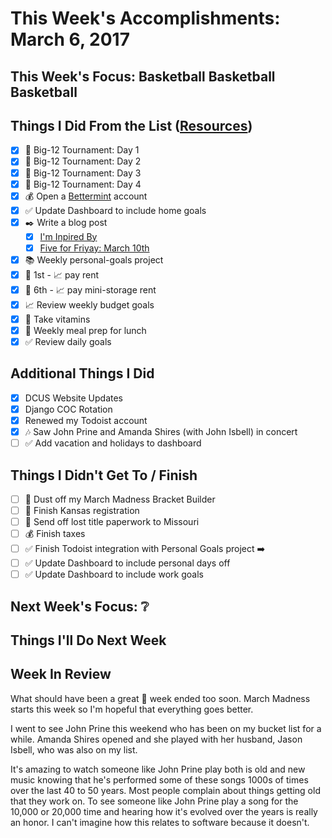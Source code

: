 # This Week's Accomplishments: March 6, 2017

## This Week's Focus: Basketball Basketball Basketball

## Things I Did From the List ([Resources](resources.md))

- [x] :basketball: Big-12 Tournament: Day 1
- [x] :basketball: Big-12 Tournament: Day 2
- [x] :basketball: Big-12 Tournament: Day 3
- [x] :basketball: Big-12 Tournament: Day 4
- [x] :moneybag: Open a [Bettermint](https://www.betterment.com/) account
- [x] :white_check_mark: Update Dashboard to include home goals
- [x] :black_nib: Write a blog post
    - [x] [I'm Inpired By](https://jefftriplett.com/2017/im-inspired-by/)
    - [x] [Five for Friyay: March 10th](https://jefftriplett.com/2017/march-10-friyay/)
- [x] :books: Weekly personal-goals project
- [x] :calendar: 1st - :chart_with_upwards_trend: pay rent
- [x] :calendar: 6th - :chart_with_upwards_trend: pay mini-storage rent
- [x] :chart_with_upwards_trend: Review weekly budget goals
- [x] :muscle: Take vitamins
- [x] :stew: Weekly meal prep for lunch
- [x] :white_check_mark: Review daily goals

## Additional Things I Did

- [x] DCUS Website Updates
- [x] Django COC Rotation
- [x] Renewed my Todoist account
- [x] :notes: Saw John Prine and Amanda Shires (with John Isbell) in concert
- [ ] :white_check_mark: Add vacation and holidays to dashboard

## Things I Didn't Get To / Finish

- [ ] :basketball: Dust off my March Madness Bracket Builder
- [ ] :car: Finish Kansas registration
- [ ] :car: Send off lost title paperwork to Missouri
- [ ] :moneybag: Finish taxes
- [ ] :white_check_mark: Finish Todoist integration with Personal Goals project :arrow_right:
- [ ] :white_check_mark: Update Dashboard to include personal days off
- [ ] :white_check_mark: Update Dashboard to include work goals

## Next Week's Focus: :grey_question:

## Things I'll Do Next Week

## Week In Review

What should have been a great :basketball: week ended too soon. March Madness starts this week so I'm hopeful that everything goes better.

I went to see John Prine this weekend who has been on my bucket list for a while. Amanda Shires opened and she played with her husband, Jason Isbell, who was also on my list. 

It's amazing to watch someone like John Prine play both is old and new music knowing that he's performed some of these songs 1000s of times over the last 40 to 50 years. Most people complain about things getting old that they work on. To see someone like John Prine play a song for the 10,000 or 20,000 time and hearing how it's evolved over the years is really an honor. I can't imagine how this relates to software because it doesn't. 
